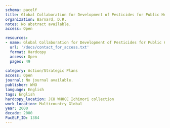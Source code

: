 ```yaml
---
schema: pacelf
title: Global Collaboration for Development of Pesticides for Public Health (GCDPP) Repellents and Toxicants for Personal Protection
organization: Barnard, D.R.
notes: No abstract available.
access: Open

resources:
- name: Global Collaboration for Development of Pesticides for Public Health (GCDPP) Repellents and Toxicants for Personal Protection
  url: '/docs/contact_for_access.txt'
  format: Hardcopy
  access: Open
  pages: 49
 
category: Action/Strategic Plans
access: Open
journal: No journal available.
publisher: WHO 
language: English 
tags: English 
hardcopy_location: JCU WHOCC Ichimori collection
work_location: Multicountry Global
year: 2000
decade: 2000
PacELF_ID: 1384
---
```

